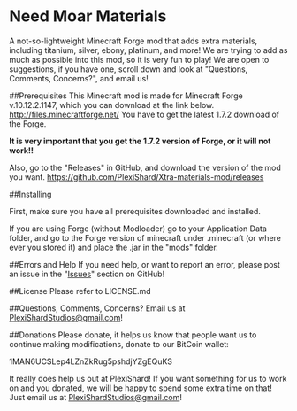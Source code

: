 Need Moar Materials
===========================

A not-so-lightweight Minecraft Forge mod that adds extra materials, including titanium, silver, ebony, platinum, and more! We are trying to add as much as possible into this mod, so it is very fun to play! We are open to suggestions, if you have one, scroll down and look at "Questions, Comments, Concerns?", and email us!

##Prerequisites
This Minecraft mod is made for Minecraft Forge v.10.12.2.1147, which you can download at the link below.
http://files.minecraftforge.net/
You have to get the latest 1.7.2 download of the Forge.

**It is very important that you get the 1.7.2 version of Forge, or it will not work!!**
 
Also, go to the "Releases" in GitHub, and download the version of the mod you want.
https://github.com/PlexiShard/Xtra-materials-mod/releases
 
##Installing
 
First, make sure you have all prerequisites downloaded and installed.
 
If you are using Forge (without Modloader) go to your Application Data folder, and go to the Forge version of minecraft  under .minecraft (or where ever you stored it) and place the .jar in the "mods" folder.

##Errors and Help
If you need help, or want to report an error, please post an issue in the "[Issues](https://github.com/PlexiShard/Need-Moar-Materials/issues)" section on GitHub!

##License
Please refer to LICENSE.md

##Questions, Comments, Concerns?
Email us at PlexiShardStudios@gmail.com!

##Donations
Please donate, it helps us know that people want us to continue making modifications, donate to our BitCoin wallet:

1MAN6UCSLep4LZnZkRug5pshdjYZgEQuKS

It really does help us out at PlexiShard!
If you want something for us to work on and you donated, we will be happy to spend some extra time on that! Just email us at PlexiShardStudios@gmail.com!
